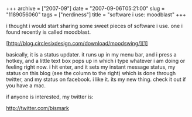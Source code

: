 +++
archive = ["2007-09"]
date = "2007-09-06T05:21:00"
slug = "1189056060"
tags = ["nerdiness"]
title = "software i use: moodblast"
+++

i thought i would start sharing some sweet pieces of software i use. one
i found recently is called moodblast.

[http://blog.circlesixdesign.com/download/moodswing/][1]

basically, it is a status updater. it runs up in my menu bar, and i press
a hotkey, and a little text box pops up in which i type whatever i am
doing or feeling right now. i hit enter, and it sets my instant message
status, my status on this blog (see the column to the right) which is done
through twitter, and my status on facebook. i like it. its my new thing.
check it out if you have a mac.

if anyone is interested, my twitter is:

http://twitter.com/bismark

[1]: https://web.archive.org/web/20111126164227/http://blog.circlesixdesign.com/download/moodswing/


